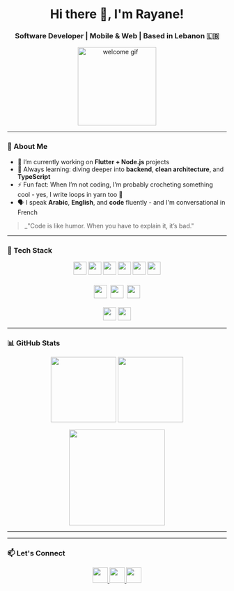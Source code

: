 <h1 align="center">Hi there 👋, I'm Rayane!</h1>
<h3 align="center">Software Developer | Mobile & Web | Based in Lebanon 🇱🇧</h3>

<p align="center">
  <img src="https://i.pinimg.com/originals/70/84/c6/7084c682f10716fcaf0469b550a92b6a.gif" height="180" alt="welcome gif" />
</p>

---

### 🧠 About Me

- 🔭 I’m currently working on **Flutter + Node.js** projects  
- 🌱 Always learning: diving deeper into **backend**, **clean architecture**, and **TypeScript**  
- ⚡ Fun fact: When I’m not coding, I’m probably crocheting something cool - yes, I write loops in yarn too 🧶 
- 🗣️ I speak **Arabic**, **English**, and **code** fluently - and I'm conversational in French 

> _"Code is like humor. When you have to explain it, it’s bad."

---

### 🔧 Tech Stack

<p align="center">
  <!-- Frontend -->
  <img src="https://cdn.jsdelivr.net/gh/devicons/devicon/icons/html5/html5-original.svg" height="30" />
  <img src="https://cdn.jsdelivr.net/gh/devicons/devicon/icons/css3/css3-original.svg" height="30" />
  <img src="https://cdn.jsdelivr.net/gh/devicons/devicon/icons/javascript/javascript-original.svg" height="30" />
  <img src="https://cdn.jsdelivr.net/gh/devicons/devicon/icons/typescript/typescript-original.svg" height="30" />
  <img src="https://cdn.jsdelivr.net/gh/devicons/devicon/icons/angular/angular-original.svg" height="30" />
  <img src="https://cdn.jsdelivr.net/gh/devicons/devicon/icons/bootstrap/bootstrap-original.svg" height="30" />
  <br /><br />
  <!-- Backend -->
  <img src="https://cdn.jsdelivr.net/gh/devicons/devicon/icons/nodejs/nodejs-original.svg" height="30" />
  <img src="https://cdn.jsdelivr.net/gh/devicons/devicon/icons/express/express-original.svg" height="30" style="background-color: white; padding: 4px; border-radius: 4px;" />
  <img src="https://cdn.jsdelivr.net/gh/devicons/devicon/icons/sqlite/sqlite-original.svg" height="30" />
  <br /><br />
  <!-- Mobile -->
  <img src="https://cdn.jsdelivr.net/gh/devicons/devicon/icons/dart/dart-original.svg" height="30" />
  <img src="https://cdn.jsdelivr.net/gh/devicons/devicon/icons/flutter/flutter-original.svg" height="30" />
</p>

---

### 📊 GitHub Stats

<p align="center">
  <img src="https://github-readme-stats.vercel.app/api?username=rayane300402&show_icons=true&theme=react&include_all_commits=true&count_private=true&hide_border=false" height="150" />
  <img src="https://github-readme-stats.vercel.app/api/top-langs?username=rayane300402&layout=compact&langs_count=6&theme=react&hide_border=false" height="150" />
</p>

<p align="center">
  <img src="https://streak-stats.demolab.com?user=rayane300402&theme=react&hide_border=false&border_radius=5" height="220" />
</p>

---

<!-- ### 🧪 Projects I'm Proud Of (Idea Section)

- 📱 **TodoX Mobile App** – A Flutter-based multi-device task tracker with local + cloud sync  
- 🌐 **Portfolio v2** – Built with Angular & Tailwind, hosted with GitHub Pages  
- 🧩 **Snippet Vault** – A web app to store, tag, and search code snippets for multiple languages   -->

---

### 📫 Let's Connect

<p align="center">
  <a href="https://discordapp.com/users/1092921333026926642" target="_blank">
    <img src="https://img.shields.io/static/v1?message=Discord&logo=discord&label=&color=7289DA&logoColor=white&style=for-the-badge" height="35" />
  </a>
  <a href="mailto:rayanenaboulsibusiness@gmail.com" target="_blank">
    <img src="https://img.shields.io/static/v1?message=Gmail&logo=gmail&label=&color=D14836&logoColor=white&style=for-the-badge" height="35" />
  </a>
  <a href="https://linkedin.com/in/rayane-naboulsi" target="_blank">
    <img src="https://img.shields.io/static/v1?message=LinkedIn&logo=linkedin&label=&color=0077B5&logoColor=white&style=for-the-badge" height="35" />
  </a>
</p>

